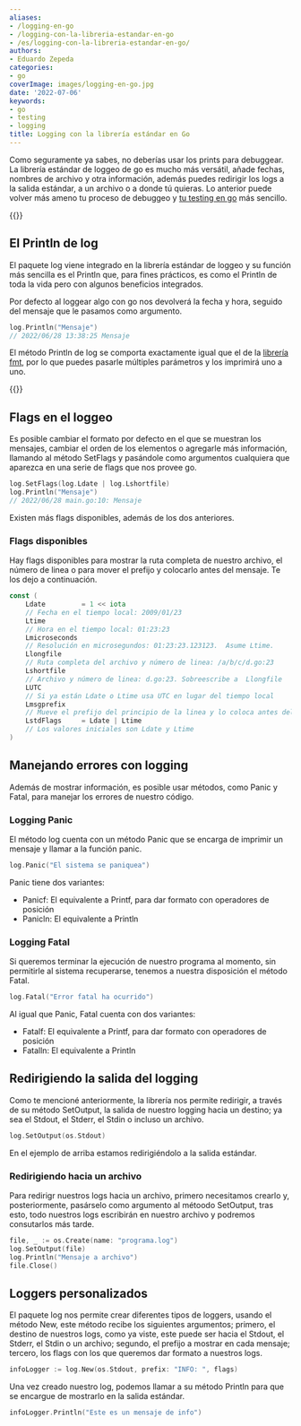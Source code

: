```yaml
---
aliases:
- /logging-en-go
- /logging-con-la-libreria-estandar-en-go
- /es/logging-con-la-libreria-estandar-en-go/
authors:
- Eduardo Zepeda
categories:
- go
coverImage: images/logging-en-go.jpg
date: '2022-07-06'
keywords:
- go
- testing
- logging
title: Logging con la librería estándar en Go
---
```


Como seguramente ya sabes, no deberías usar los prints para debuggear. La librería estándar de loggeo  de go es mucho más versátil, añade fechas, nombres de archivo y otra información, además puedes redirigir los logs a la salida estándar, a un archivo o a donde tú quieras. Lo anterior puede volver más ameno tu proceso de debuggeo y [tu testing en go](/es/go/go-testing-basico-y-coverage/) más sencillo.

{{<box link="/es/go/pages/go-programming-language-tutorial/" image="https://res.cloudinary.com/dwrscezd2/image/upload/v1717959563/Go_gopher_favicon_uzxa20.svg" type="info" message="¡Hola! ¿Ya sabes que tengo un tutorial completo del lenguaje de programación Go completamente gratis?, puedes encontrarlo directamente en la barra del menú superior o haciendo clic en este panel">}}

## El Println de log

El paquete log viene integrado en la librería estándar de loggeo y su función más sencilla es el Println que, para fines prácticos, es como el Println de toda la vida pero con algunos beneficios integrados.

Por defecto al loggear algo con go nos devolverá la fecha y hora, seguido del mensaje que le pasamos como argumento.

```go
log.Println("Mensaje")
// 2022/06/28 13:38:25 Mensaje
```

El método Println de log se comporta exactamente igual que el de la [librería fmt](/es/go/go-funciones-argumentos-y-el-paquete-fmt/), por lo que puedes pasarle múltiples parámetros y los imprimirá uno a uno.

{{<ad>}}

## Flags en el loggeo

Es posible cambiar el formato por defecto en el que se muestran los mensajes, cambiar el orden de los elementos o agregarle más información, llamando al método SetFlags y pasándole como argumentos cualquiera que aparezca en una serie de flags que nos provee go.

```go
log.SetFlags(log.Ldate | log.Lshortfile)
log.Println("Mensaje")
// 2022/06/28 main.go:10: Mensaje
```

Existen más flags disponibles, además de los dos anteriores.


### Flags disponibles

Hay flags disponibles para mostrar la ruta completa de nuestro archivo, el número de linea o para mover el prefijo y colocarlo antes del mensaje. Te los dejo a continuación.

```go
const (
	Ldate         = 1 << iota     
    // Fecha en el tiempo local: 2009/01/23
	Ltime                         
    // Hora en el tiempo local: 01:23:23
	Lmicroseconds                 
    // Resolución en microsegundos: 01:23:23.123123.  Asume Ltime.
	Llongfile                     
    // Ruta completa del archivo y número de linea: /a/b/c/d.go:23
	Lshortfile                    
    // Archivo y número de linea: d.go:23. Sobreescribe a  Llongfile
	LUTC                          
    // Si ya están Ldate o Ltime usa UTC en lugar del tiempo local
	Lmsgprefix                    
    // Mueve el prefijo del principio de la linea y lo coloca antes del mensaje. 
	LstdFlags     = Ldate | Ltime 
    // Los valores iniciales son Ldate y Ltime
)
```

## Manejando errores con logging

Además de mostrar información, es posible usar métodos, como Panic y Fatal, para manejar los errores de nuestro código.

### Logging Panic

El método log cuenta con un método Panic que se encarga de imprimir un mensaje y llamar a la función panic.

```go
log.Panic("El sistema se paniquea")
```

Panic tiene dos variantes: 

- Panicf: El equivalente a Printf, para dar formato con operadores de posición
- Panicln: El equivalente a Println

### Logging Fatal

Si queremos terminar la ejecución de nuestro programa al momento, sin permitirle al sistema recuperarse, tenemos a nuestra disposición el método Fatal.

```go
log.Fatal("Error fatal ha ocurrido")
```

Al igual que Panic, Fatal cuenta con dos variantes: 

- Fatalf: El equivalente a Printf, para dar formato con operadores de posición
- Fatalln: El equivalente a Println

## Redirigiendo la salida del logging

Como te mencioné anteriormente, la librería nos permite redirigir, a través de su método SetOutput, la salida de nuestro logging hacia un destino; ya sea el Stdout, el Stderr, el Stdin o incluso un archivo. 

```go
log.SetOutput(os.Stdout)
```

En el ejemplo de arriba estamos redirigiéndolo a la salida estándar.

### Redirigiendo hacia un archivo

Para redirigr nuestros logs hacia un archivo, primero necesitamos crearlo y, posteriormente, pasárselo como argumento al métoodo SetOutput, tras esto, todo nuestros logs escribirán en nuestro archivo y podremos consutarlos más tarde.

```go
file, _ := os.Create(name: "programa.log")
log.SetOutput(file)
log.Println("Mensaje a archivo")
file.Close()
```

## Loggers personalizados

El paquete log nos permite crear diferentes tipos de loggers, usando el método New, este método recibe los siguientes argumentos; primero, el destino de nuestros logs, como ya viste, este puede ser hacia el Stdout, el Stderr, el Stdin o un archivo; segundo, el prefijo a mostrar en cada mensaje; tercero, los flags con los que queremos dar formato a nuestros logs.

```go
infoLogger := log.New(os.Stdout, prefix: "INFO: ", flags)
```

Una vez creado nuestro log, podemos llamar a su método Println para que se encargue de mostrarlo en la salida estándar.

```go
infoLogger.Println("Este es un mensaje de info")
```